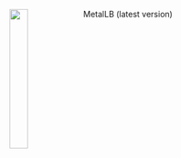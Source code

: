 <img align="left" src="/images/logo.png" width="25%"></img>
MetalLB (latest version)
<p style="clear: both"></p>
